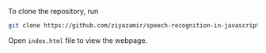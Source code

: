 To clone the repository, run

```bash
git clone https://github.com/ziyazamir/speech-recognition-in-javascript-starter.git
```

Open `index.html` file to view the webpage.
